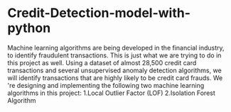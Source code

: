 # Credit-Detection-model-with-python
Machine learning algorithms are being developed in the financial industry, to identify fraudulent transactions. This is just what we are trying to do in this project as well. Using a dataset of almost 28,500 credit card transactions and several unsupervised anomaly detection algorithms, we will identify transactions that are highly likely to be credit card frauds. We 're designing and implementing the following two machine learning algorithms in this project: 1.Local Outlier Factor (LOF) 2.Isolation Forest Algorithm
